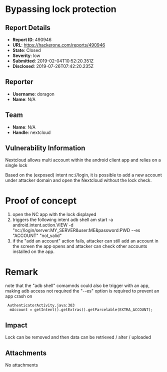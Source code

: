 # Bypassing lock protection

## Report Details
- **Report ID**: 490946
- **URL**: https://hackerone.com/reports/490946
- **State**: Closed
- **Severity**: low
- **Submitted**: 2019-02-04T10:52:20.351Z
- **Disclosed**: 2019-07-26T07:42:20.235Z

## Reporter
- **Username**: doragon
- **Name**: N/A

## Team
- **Name**: N/A
- **Handle**: nextcloud

## Vulnerability Information
Nextcloud allows multi account within the android client app and relies on a single lock

Based on the (exposed) intent nc://login, it is possible to add a new account under attacker domain and open the Nextcloud without the lock check.

# Proof of concept
1. open the NC app with the lock displayed
2. triggers the following intent 
adb shell am start -a android.intent.action.VIEW -d "nc://login/server:MY_SERVER\&user:ME\&password:PWD  --es "ACCOUNT" "not_valid"
3. if the "add an account" action fails, attacker can still add an account in the screen
the app opens and attacker can check other accounts installed on the app.

# Remark
note that the "adb shell" comamnds could also be trigger with an app, making adb access not required
the "--es" option is required to prevent an app crash on

     AuthenticatorActivity.java:303
      mAccount = getIntent().getExtras().getParcelable(EXTRA_ACCOUNT);

## Impact

Lock can be removed and then data can be retrieved / alter / uploaded

## Attachments
No attachments
